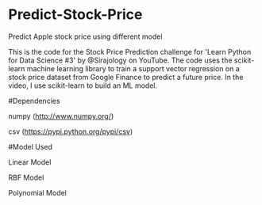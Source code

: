 # Predict-Stock-Price
Predict Apple stock price using different model

This is the code for the Stock Price Prediction challenge for 'Learn Python for Data Science #3' by @Sirajology on YouTube. The code uses the scikit-learn machine learning library to train a support vector regression on a stock price dataset from Google Finance to predict a future price. In the video, I use scikit-learn to build an ML model.

#Dependencies

numpy (http://www.numpy.org/)

csv (https://pypi.python.org/pypi/csv)

#Model Used

Linear Model

RBF Model

Polynomial Model
